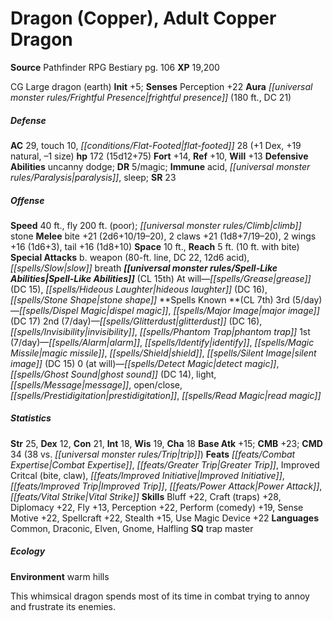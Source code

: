 ﻿---
cssclass: [monsters]
title1: Dragon (Copper), Adult Copper Dragon
title2: Adult Copper Dragon
CR: 12
sources:
- name: Pathfinder RPG Bestiary
  page: 106
  link: http://paizo.com/products/btpy8auu?Pathfinder-Roleplaying-Game-Bestiary
XP: 19200
alignment: CG
size: Large
type: dragon
subtypes:
- earth
initiative:
  bonus: 5
auras:
- name: frightful presence
  radius: 180
  DC: 21
AC:
  AC: 29
  touch: 10
  flat_footed: 28
  components:
    dex: 1
    natural: 19
    size: -1
HP:
  HP: 172
  long: 15d12+75
saves:
  fort: 14
  ref: 10
  will: 13
defensive_abilities:
- uncanny dodge
DR:
- amount: 5
  weakness: magic
immunities:
- acid
- paralysis
- sleep
SR: 23
speeds:
  base: 40
  other_semicolon: climb stone
  fly: 200
  fly_maneuverability: poor
attacks:
  melee:
  - - text: bite +21 (2d6+10/19-20)
      entries:
      - - damage: 2d6+10
          crit_range: 19-20
      attack: bite
      bonus:
      - 21
    - text: 2 claws +21 (1d8+7/19-20)
      entries:
      - - damage: 1d8+7
          crit_range: 19-20
      count: 2
      attack: claws
      bonus:
      - 21
    - text: 2 wings +16 (1d6+3)
      entries:
      - - damage: 1d6+3
      count: 2
      attack: wings
      bonus:
      - 16
    - text: tail +16 (1d8+10)
      entries:
      - - damage: 1d8+10
      attack: tail
      bonus:
      - 16
  special:
  - b. weapon (80-ft. line, DC 22, 12d6 acid)
  - slow breath
space: 10
reach: 5
reach_other: 10 ft. with bite
spell_like_abilities:
  entries:
  - name: grease
    source: default
    freq: At will
    DC: 15
  - name: hideous laughter
    source: default
    freq: At will
    DC: 16
  - name: stone shape
    source: default
    freq: At will
  sources:
  - name: default
    CL: 15
spells:
  entries:
  - name: dispel magic
    source: '?'
    level: 3
  - name: major image
    source: '?'
    level: 3
    DC: 17
  - name: glitterdust
    source: '?'
    level: 2
    DC: 16
  - name: invisibility
    source: '?'
    level: 2
  - name: phantom trap
    source: '?'
    level: 2
  - name: alarm
    source: '?'
    level: 1
  - name: identify
    source: '?'
    level: 1
  - name: magic missile
    source: '?'
    level: 1
  - name: shield
    source: '?'
    level: 1
  - name: silent image
    source: '?'
    level: 1
    DC: 15
  - name: detect magic
    source: '?'
    level: 0
  - name: ghost sound
    source: '?'
    level: 0
    DC: 14
  - name: light
    source: '?'
    level: 0
  - name: message
    source: '?'
    level: 0
  - name: open/close
    source: '?'
    level: 0
  - name: prestidigitation
    source: '?'
    level: 0
  - name: read magic
    source: '?'
    level: 0
  sources:
  - name: '?'
    type: known
    CL: 7
    slots:
      3: 5
      2: 7
      1: 7
      0: at-will
ability_scores:
  STR: 25
  DEX: 12
  CON: 21
  INT: 18
  WIS: 19
  CHA: 18
BAB: 15
CMB: 23
CMD: 34
CMD_other: 38 vs. trip
feats:
- name: Combat Expertise
- name: Greater Trip
- name: Improved Critcal (bite)
- name: Improved Critcal (claw)
- name: Improved Initiative
- name: Improved Trip
- name: Power Attack
- name: Vital Strike
skills:
  Bluff: 22
  Craft (traps): 28
  Diplomacy: 22
  Fly: 13
  Perception: 22
  Perform (comedy): 19
  Sense Motive: 22
  Spellcraft: 22
  Stealth: 15
  Use Magic Device: 22
languages:
- Common
- Draconic
- Elven
- Gnome
- Halfling
special_qualities:
- trap master
ecology:
  environment: warm hills
desc_long: This whimsical dragon spends most of its time in combat trying to annoy
  and frustrate its enemies.

---

# Dragon (Copper), Adult Copper Dragon

**Source** Pathfinder RPG Bestiary pg. 106
**XP** 19,200

CG Large dragon (earth)
**Init** +5; **Senses** Perception +22
**Aura** _[[universal monster rules/Frightful Presence|frightful presence]]_ (180 ft., DC 21)

##### Defense

**AC** 29, touch 10, _[[conditions/Flat-Footed|flat-footed]]_ 28 (+1 Dex, +19 natural, –1 size)
**hp** 172 (15d12+75)
**Fort** +14, **Ref** +10, **Will** +13
**Defensive Abilities** uncanny dodge; **DR** 5/magic; **Immune** acid, _[[universal monster rules/Paralysis|paralysis]]_, sleep; **SR** 23

##### Offense
**Speed** 40 ft., fly 200 ft. (poor); _[[universal monster rules/Climb|climb]]_ stone
**Melee** bite +21 (2d6+10/19–20), 2 claws +21 (1d8+7/19–20), 2 wings +16 (1d6+3), tail +16 (1d8+10)
**Space** 10 ft., **Reach** 5 ft. (10 ft. with bite)
**Special Attacks** b. weapon (80-ft. line, DC 22, 12d6 acid), _[[spells/Slow|slow]]_ breath
**_[[universal monster rules/Spell-Like Abilities|Spell-Like Abilities]]_** (CL 15th)
At will—_[[spells/Grease|grease]]_ (DC 15), _[[spells/Hideous Laughter|hideous laughter]]_ (DC 16), _[[spells/Stone Shape|stone shape]]_
**Spells Known **(CL 7th)
3rd (5/day)—_[[spells/Dispel Magic|dispel magic]]_, _[[spells/Major Image|major image]]_ (DC 17)
2nd (7/day)—_[[spells/Glitterdust|glitterdust]]_ (DC 16), _[[spells/Invisibility|invisibility]]_, _[[spells/Phantom Trap|phantom trap]]_
1st (7/day)—_[[spells/Alarm|alarm]]_, _[[spells/Identify|identify]]_, _[[spells/Magic Missile|magic missile]]_, _[[spells/Shield|shield]]_, _[[spells/Silent Image|silent image]]_ (DC 15)
0 (at will)—_[[spells/Detect Magic|detect magic]]_, _[[spells/Ghost Sound|ghost sound]]_ (DC 14), light, _[[spells/Message|message]]_, open/close, _[[spells/Prestidigitation|prestidigitation]]_, _[[spells/Read Magic|read magic]]_

##### Statistics
**Str** 25, **Dex** 12, **Con** 21, **Int** 18, **Wis** 19, **Cha** 18
**Base Atk** +15; **CMB** +23; **CMD** 34 (38 vs. _[[universal monster rules/Trip|trip]]_)
**Feats** _[[feats/Combat Expertise|Combat Expertise]]_, _[[feats/Greater Trip|Greater Trip]]_, Improved Critcal (bite, claw), _[[feats/Improved Initiative|Improved Initiative]]_, _[[feats/Improved Trip|Improved Trip]]_, _[[feats/Power Attack|Power Attack]]_, _[[feats/Vital Strike|Vital Strike]]_
**Skills** Bluff +22, Craft (traps) +28, Diplomacy +22, Fly +13, Perception +22, Perform (comedy) +19, Sense Motive +22, Spellcraft +22, Stealth +15, Use Magic Device +22
**Languages** Common, Draconic, Elven, Gnome, Halfling
**SQ** trap master

##### Ecology

**Environment** warm hills

This whimsical dragon spends most of its time in combat trying to annoy and frustrate its enemies.